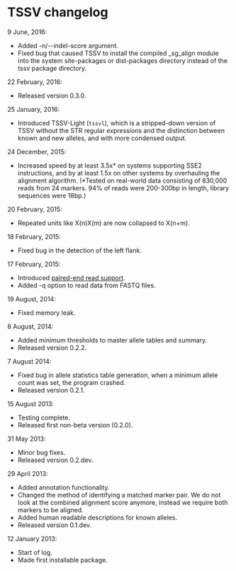 # TSSV changelog

9 June, 2016:
* Added -n/--indel-score argument.
* Fixed bug that caused TSSV to install the compiled _sg_align module into the
  system site-packages or dist-packages directory instead of the tssv package
  directory.

22 February, 2016:
* Released version 0.3.0.

25 January, 2016:
* Introduced TSSV-Light (`tssvl`), which is a stripped-down version of TSSV
  without the STR regular expressions and the distinction between known and new
  alleles, and with more condensed output.

24 December, 2015:
* Increased speed by at least 3.5x* on systems supporting SSE2 instructions,
  and by at least 1.5x on other systems by overhauling the alignment algorithm.
  (*Tested on real-world data consisting of 830,000 reads from 24 markers.
  94% of reads were 200-300bp in length, library sequences were 18bp.)

20 February, 2015:
* Repeated units like X(n)X(m) are now collapsed to X(n+m).

18 February, 2015:
* Fixed bug in the detection of the left flank.

17 February, 2015:
* Introduced [paired-end read support](doc/paired-end.md).
* Added -q option to read data from FASTQ files.

19 August, 2014:
* Fixed memory leak.

8 August, 2014:
* Added minimum thresholds to master allele tables and summary.
* Released version 0.2.2.

7 August 2014:
* Fixed bug in allele statistics table generation, when a minimum allele count
  was set, the program crashed.
* Released version 0.2.1.

15 August 2013:
* Testing complete.
* Released first non-beta version (0.2.0).

31 May 2013:
* Minor bug fixes.
* Released version 0.2.dev.

29 April 2013:
* Added annotation functionality.
* Changed the method of identifying a matched marker pair. We do not look at
  the combined alignment score anymore, instead we require both markers to be
  aligned.
* Added human readable descriptions for known alleles.
* Released version 0.1.dev.

12 January 2013:
* Start of log.
* Made first installable package.
